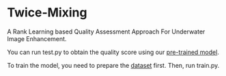 # Twice-Mixing

A Rank Learning based Quality Assessment Approach For Underwater Image Enhancement.
 
You can run test.py to obtain the quality score using our [pre-trained model](https://pan.baidu.com/s/1ClGBtwXZzGrcLiwGf-IdfA (qacp)).

To train the model, you need to prepare the [dataset](https://pan.baidu.com/s/10pSRRu9OyeaVh2ZlSh4BlA (lstd)) first. Then, run train.py.
